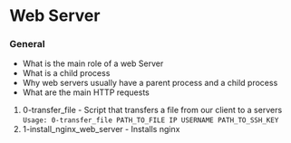 # Web Server

### General

- What is the main role of a web Server
- What is a child process
- Why web servers usually have a parent process and a child process
- What are the main HTTP requests


1. 0-transfer_file - Script that transfers a file from our client to a servers
    `Usage: 0-transfer_file PATH_TO_FILE IP USERNAME PATH_TO_SSH_KEY`
2. 1-install_nginx_web_server - Installs nginx
